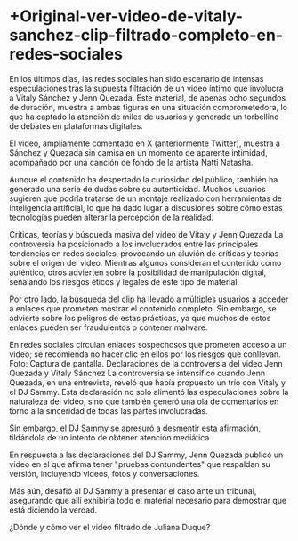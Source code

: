 # +Original-ver-video-de-vitaly-sanchez-clip-filtrado-completo-en-redes-sociales

En los últimos días, las redes sociales han sido escenario de intensas especulaciones tras la supuesta filtración de un video íntimo que involucra a Vitaly Sánchez y Jenn Quezada. Este material, de apenas ocho segundos de duración, muestra a ambas figuras en una situación comprometedora, lo que ha captado la atención de miles de usuarios y generado un torbellino de debates en plataformas digitales.

El video, ampliamente comentado en X (anteriormente Twitter), muestra a Sánchez y Quezada sin camisa en un momento de aparente intimidad, acompañado por una canción de fondo de la artista Natti Natasha.

Aunque el contenido ha despertado la curiosidad del público, también ha generado una serie de dudas sobre su autenticidad. Muchos usuarios sugieren que podría tratarse de un montaje realizado con herramientas de inteligencia artificial, lo que ha dado lugar a discusiones sobre cómo estas tecnologías pueden alterar la percepción de la realidad.

Críticas, teorías y búsqueda masiva del video de Vitaly y Jenn Quezada
La controversia ha posicionado a los involucrados entre las principales tendencias en redes sociales, provocando un aluvión de críticas y teorías sobre el origen del video. Mientras algunos consideran el contenido como auténtico, otros advierten sobre la posibilidad de manipulación digital, señalando los riesgos éticos y legales de este tipo de material.

Por otro lado, la búsqueda del clip ha llevado a múltiples usuarios a acceder a enlaces que prometen mostrar el contenido completo. Sin embargo, se advierte sobre los peligros de estas prácticas, ya que muchos de estos enlaces pueden ser fraudulentos o contener malware.

En redes sociales circulan enlaces sospechosos que prometen acceso a un video; se recomienda no hacer clic en ellos por los riesgos que conllevan. Foto: Captura de pantalla.
Declaraciones de la controversia del video Jenn Quezada y Vitaly Sánchez
La controversia se intensificó cuando Jenn Quezada, en una entrevista, reveló que había propuesto un trío con Vitaly y el DJ Sammy. Esta declaración no solo alimentó las especulaciones sobre la naturaleza del video, sino que también generó una ola de comentarios en torno a la sinceridad de todas las partes involucradas.


Sin embargo, el DJ Sammy se apresuró a desmentir esta afirmación, tildándola de un intento de obtener atención mediática.

En respuesta a las declaraciones del DJ Sammy, Jenn Quezada publicó un video en el que afirma tener "pruebas contundentes" que respaldan su versión, incluyendo videos, fotos y conversaciones.

Más aún, desafió al DJ Sammy a presentar el caso ante un tribunal, asegurando que allí exhibiría todo el material necesario para demostrar que está diciendo la verdad.

¿Dónde y cómo ver el video filtrado de Juliana Duque?
